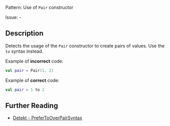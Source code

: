 Pattern: Use of `Pair` constructor

Issue: -

## Description

Detects the usage of the `Pair` constructor to create pairs of values. Use the `to` syntax instead.

Example of **incorrect** code:

```kotlin
val pair = Pair(1, 2)
```

Example of **correct** code:

```kotlin
val pair = 1 to 2
```

## Further Reading

* [Detekt - PreferToOverPairSyntax](https://detekt.github.io/detekt/style.html#prefertooverpairsyntax)